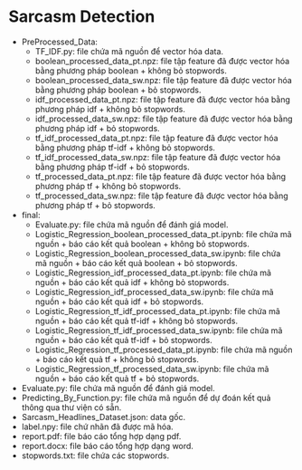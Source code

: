 # Sarcasm Detection
-   PreProcessed_Data:
    + TF_IDF.py: file chứa mã nguồn để vector hóa data.
    + boolean_processed_data_pt.npz: file tập feature đã được vector hóa bằng phương pháp boolean + không bỏ stopwords.
    + boolean_processed_data_sw.npz: file tập feature đã được vector hóa bằng phương pháp boolean + bỏ stopwords.
    + idf_processed_data_pt.npz: file tập feature đã được vector hóa bằng phương pháp idf + không bỏ stopwords.
    + idf_processed_data_sw.npz: file tập feature đã được vector hóa bằng phương pháp idf + bỏ stopwords.
    + tf_idf_processed_data_pt.npz: file tập feature đã được vector hóa bằng phương pháp tf-idf + không bỏ stopwords.
    + tf_idf_processed_data_sw.npz: file tập feature đã được vector hóa bằng phương pháp tf-idf + bỏ stopwords.
    + tf_processed_data_pt.npz: file tập feature đã được vector hóa bằng phương pháp tf + không bỏ stopwords.
    + tf_processed_data_sw.npz: file tập feature đã được vector hóa bằng phương pháp tf + bỏ stopwords.
-   final:
    + Evaluate.py: file chứa mã nguồn để đánh giá model.
    + Logistic_Regression_boolean_processed_data_pt.ipynb: file chứa mã nguồn + báo cáo kết quả boolean + không bỏ stopwords.
    + Logistic_Regression_boolean_processed_data_sw.ipynb: file chứa mã nguồn + báo cáo kết quả boolean + bỏ stopwords.
    + Logistic_Regression_idf_processed_data_pt.ipynb: file chứa mã nguồn + báo cáo kết quả idf + không bỏ stopwords.
    + Logistic_Regression_idf_processed_data_sw.ipynb: file chứa mã nguồn + báo cáo kết quả idf + bỏ stopwords.
    + Logistic_Regression_tf_idf_processed_data_pt.ipynb: file chứa mã nguồn + báo cáo kết quả tf-idf + không bỏ stopwords.
    + Logistic_Regression_tf_idf_processed_data_sw.ipynb: file chứa mã nguồn + báo cáo kết quả tf-idf + bỏ stopwords.
    + Logistic_Regression_tf_processed_data_pt.ipynb: file chứa mã nguồn + báo cáo kết quả tf + không bỏ stopwords.
    + Logistic_Regression_tf_processed_data_sw.ipynb: file chứa mã nguồn + báo cáo kết quả tf + bỏ stopwords.
-   Evaluate.py: file chứa mã nguồn để đánh giá model.
-   Predicting_By_Function.py: file chứa mã nguồn để dự đoán kết quả thông qua thư viện có sẵn.
-   Sarcasm_Headlines_Dataset.json: data gốc.
-   label.npy: file chứ nhãn đã được mã hóa.
-   report.pdf: file báo cáo tổng hợp dạng pdf.
-   report.docx: file báo cáo tổng hợp dạng word.
-   stopwords.txt: file chứa các stopwords.
    
